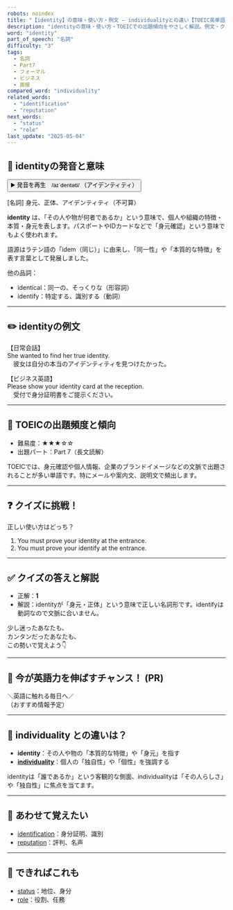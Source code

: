 ```yaml
---
robots: noindex
title: "【identity】の意味・使い方・例文 ― individualityとの違い【TOEIC英単語】"
description: "identityの意味・使い方・TOEICでの出題傾向をやさしく解説。例文・クイズ付きでindividualityとの違いもわかりやすく学べます。"
word: "identity"
part_of_speech: "名詞"
difficulty: "3"
tags:
  - 名詞
  - Part7
  - フォーマル
  - ビジネス
  - 面接
compared_word: "individuality"
related_words:
  - "identification"
  - "reputation"
next_words:
  - "status"
  - "role"
last_update: "2025-05-04"
---
```


## 🔰 identityの発音と意味

<button class="play-audio" onclick="playTTS('identity')">
  <span class="play-audio-main">
    ▶️ 発音を再生　/aɪˈdentəti/
  </span>
  <span class="play-audio-sub">
    （アイデンティティ）
  </span>
</button>

[名詞] 身元、正体、アイデンティティ（不可算）

**identity** は、「その人や物が何者であるか」という意味で、個人や組織の特徴・本質・身元を表します。パスポートやIDカードなどで「身元確認」という意味でもよく使われます。

語源はラテン語の「idem（同じ）」に由来し、「同一性」や「本質的な特徴」を表す言葉として発展しました。

他の品詞：  
- identical：同一の、そっくりな（形容詞）
- identify：特定する、識別する（動詞）

---

## ✏️ identityの例文

【日常会話】  
She wanted to find her true identity.  
　彼女は自分の本当のアイデンティティを見つけたかった。

【ビジネス英語】  
Please show your identity card at the reception.  
　受付で身分証明書をご提示ください。

---

## 🎯 TOEICの出題頻度と傾向

- 難易度：★★★☆☆
- 出題パート：Part 7（長文読解）

TOEICでは、身元確認や個人情報、企業のブランドイメージなどの文脈で出題されることが多い単語です。特にメールや案内文、説明文で頻出します。

---

## ❓ クイズに挑戦！

正しい使い方はどっち？

1. You must prove your identity at the entrance.  
2. You must prove your identify at the entrance.

---

## ✅ クイズの答えと解説

- 正解：**1**
- 解説：identityが「身元・正体」という意味で正しい名詞形です。identifyは動詞なので文脈に合いません。

少し迷ったあなたも、  
カンタンだったあなたも、  
この勢いで覚えよう👇️

---

## 🚀 今が英語力を伸ばすチャンス！ (PR)

<div class="info-center">
＼英語に触れる毎日へ／<br>  
（おすすめ情報予定）
</div>

---

## 🤔  individuality との違いは？

- **identity**：その人や物の「本質的な特徴」や「身元」を指す
- **[individuality](/word/individuality/)**：個人の「独自性」や「個性」を強調する

identityは「誰であるか」という客観的な側面、individualityは「その人らしさ」や「独自性」に焦点を当てます。

---

## 🧩 あわせて覚えたい

- [identification](/word/identification/)：身分証明、識別
- [reputation](/word/reputation/)：評判、名声

---

## 📖 できればこれも

- [status](/word/status/)：地位、身分
- [role](/word/role/)：役割、任務

<!-- cvid: aid02_bid34 -->
